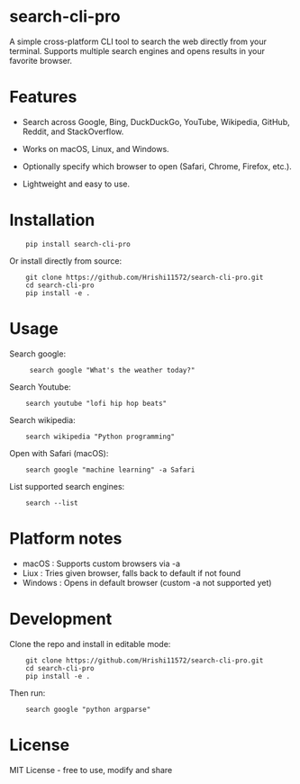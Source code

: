 # search-cli-pro

A simple cross-platform CLI tool to search the web directly from your terminal.
Supports multiple search engines and opens results in your favorite browser.

# Features

- Search across Google, Bing, DuckDuckGo, YouTube, Wikipedia, GitHub, Reddit, and StackOverflow.

- Works on macOS, Linux, and Windows.

- Optionally specify which browser to open (Safari, Chrome, Firefox, etc.).

- Lightweight and easy to use.

# Installation

        pip install search-cli-pro

Or install directly from source:

        git clone https://github.com/Hrishi11572/search-cli-pro.git
        cd search-cli-pro
        pip install -e .

# Usage

Search google:

         search google "What's the weather today?"

Search Youtube:

        search youtube "lofi hip hop beats"

Search wikipedia:

        search wikipedia "Python programming"

Open with Safari (macOS):

        search google "machine learning" -a Safari

List supported search engines:

        search --list

# Platform notes

- macOS : Supports custom browsers via -a
- Liux : Tries given browser, falls back to default if not found
- Windows : Opens in default browser (custom -a not supported yet)

# Development

Clone the repo and install in editable mode:

        git clone https://github.com/Hrishi11572/search-cli-pro.git
        cd search-cli-pro
        pip install -e .

Then run:

        search google "python argparse"

# License

MIT License - free to use, modify and share
